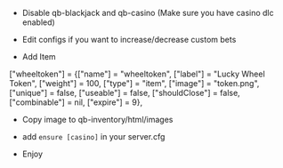 - Disable qb-blackjack and qb-casino (Make sure you have casino dlc enabled)

- Edit configs if you want to increase/decrease custom bets

- Add Item

["wheeltoken"] 					 = {["name"] = "wheeltoken",        ["label"] = "Lucky Wheel Token",        ["weight"] = 100,        ["type"] = "item",        ["image"] = "token.png",        ["unique"] = false,        ["useable"] = false,        ["shouldClose"] = false,        ["combinable"] = nil,        ["expire"] = 9},


- Copy image to qb-inventory/html/images

- add `ensure [casino]` in your server.cfg

- Enjoy